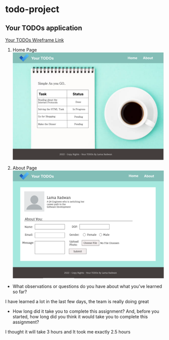 # todo-project

## Your TODOs application


[Your TODOs Wireframe Link](https://www.figma.com/file/JyT1W7u3BQnfbEacHAHDRI/Your-TODOs?node-id=0%3A1)

1. Home Page
![Home](assets/home.png)

2. About Page
![About](assets/about.png)


* What observations or questions do you have about what you’ve learned so far?

I have learned a lot in the last few days, the team is really doing great

* How long did it take you to complete this assignment? And, before you started, how long did you think it would take you to complete this assignment?

I thought it will take 3 hours and It took me exactly 2.5 hours
